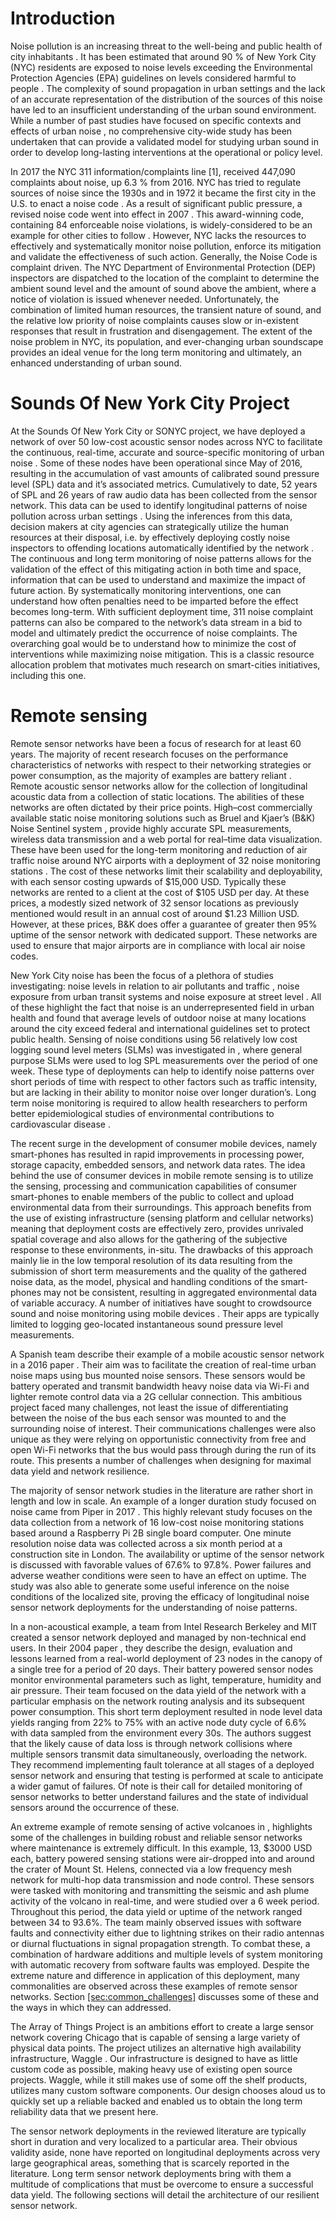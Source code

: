 # <span id="sec:intro" label="sec:intro">Introduction</span>

Noise pollution is an increasing threat to the well-being and public
health of city inhabitants . It has been estimated that around 90 % of
New York City (NYC) residents are exposed to noise levels exceeding the
Environmental Protection Agencies (EPA) guidelines on levels considered
harmful to people . The complexity of sound propagation in urban
settings and the lack of an accurate representation of the distribution
of the sources of this noise have led to an insufficient understanding
of the urban sound environment. While a number of past studies have
focused on specific contexts and effects of urban noise , no
comprehensive city-wide study has been undertaken that can provide a
validated model for studying urban sound in order to develop
long-lasting interventions at the operational or policy level.

In 2017 the NYC 311 information/complaints line \[1\], received 447,090
complaints about noise, up 6.3 % from 2016. NYC has tried to regulate
sources of noise since the 1930s and in 1972 it became the first city in
the U.S. to enact a noise code . As a result of significant public
pressure, a revised noise code went into effect in 2007 . This
award-winning code, containing 84 enforceable noise violations, is
widely-considered to be an example for other cities to follow . However,
NYC lacks the resources to effectively and systematically monitor noise
pollution, enforce its mitigation and validate the effectiveness of such
action. Generally, the Noise Code is complaint driven. The NYC
Department of Environmental Protection (DEP) inspectors are dispatched
to the location of the complaint to determine the ambient sound level
and the amount of sound above the ambient, where a notice of violation
is issued whenever needed. Unfortunately, the combination of limited
human resources, the transient nature of sound, and the relative low
priority of noise complaints causes slow or in-existent responses that
result in frustration and disengagement. The extent of the noise problem
in NYC, its population, and ever-changing urban soundscape provides an
ideal venue for the long term monitoring and ultimately, an enhanced
understanding of urban
sound.

# <span id="sec:sonyc" label="sec:sonyc">Sounds Of New York City Project</span>

At the Sounds Of New York City or SONYC project, we have deployed a
network of over 50 low-cost acoustic sensor nodes across NYC to
facilitate the continuous, real-time, accurate and source-specific
monitoring of urban noise . Some of these nodes have been operational
since May of 2016, resulting in the accumulation of vast amounts of
calibrated sound pressure level (SPL) data and it’s associated metrics.
Cumulatively to date, 52 years of SPL and 26 years of raw audio data has
been collected from the sensor network. This data can be used to
identify longitudinal patterns of noise pollution across urban settings
. Using the inferences from this data, decision makers at city agencies
can strategically utilize the human resources at their disposal, i.e. by
effectively deploying costly noise inspectors to offending locations
automatically identified by the network . The continuous and long term
monitoring of noise patterns allows for the validation of the effect of
this mitigating action in both time and space, information that can be
used to understand and maximize the impact of future action. By
systematically monitoring interventions, one can understand how often
penalties need to be imparted before the effect becomes long-term. With
sufficient deployment time, 311 noise complaint patterns can also be
compared to the network’s data stream in a bid to model and ultimately
predict the occurrence of noise complaints. The overarching goal would
be to understand how to minimize the cost of interventions while
maximizing noise mitigation. This is a classic resource allocation
problem that motivates much research on smart-cities initiatives,
including this
one.

# Remote sensing

Remote sensor networks have been a focus of research for at least 60
years. The majority of recent research focuses on the performance
characteristics of networks with respect to their networking strategies
or power consumption, as the majority of examples are battery reliant .
Remote acoustic sensor networks allow for the collection of longitudinal
acoustic data from a collection of static locations. The abilities of
these networks are often dictated by their price points. High–cost
commercially available static noise monitoring solutions such as Bruel
and Kjaer’s (B\&K) Noise Sentinel system , provide highly accurate SPL
measurements, wireless data transmission and a web portal for real–time
data visualization. These have been used for the long-term monitoring
and reduction of air traffic noise around NYC airports with a deployment
of 32 noise monitoring stations . The cost of these networks limit their
scalability and deployability, with each sensor costing upwards of
$15,000 USD. Typically these networks are rented to a client at the cost
of $105 USD per day. At these prices, a modestly sized network of 32
sensor locations as previously mentioned would result in an annual cost
of around $1.23 Million USD. However, at these prices, B\&K does offer a
guarantee of greater then 95% uptime of the sensor network with dedicated
support. These networks are used to ensure that major airports are in
compliance with local air noise codes.

New York City noise has been the focus of a plethora of studies
investigating: noise levels in relation to air pollutants and traffic ,
noise exposure from urban transit systems  and noise exposure at street
level . All of these highlight the fact that noise is an
underrepresented field in urban health and found that average levels of
outdoor noise at many locations around the city exceed federal and
international guidelines set to protect public health. Sensing of noise
conditions using 56 relatively low cost logging sound level meters
(SLMs) was investigated in , where general purpose SLMs were used to log
SPL measurements over the period of one week. These type of deployments
can help to identify noise patterns over short periods of time with
respect to other factors such as traffic intensity, but are lacking in
their ability to monitor noise over longer duration’s. Long term noise
monitoring is required to allow health researchers to perform better
epidemiological studies of environmental contributions to cardiovascular
disease .

The recent surge in the development of consumer mobile devices, namely
smart-phones has resulted in rapid improvements in processing power,
storage capacity, embedded sensors, and network data rates. The idea
behind the use of consumer devices in mobile remote sensing is to
utilize the sensing, processing and communication capabilities of
consumer smart-phones to enable members of the public to collect and
upload environmental data from their surroundings. This approach
benefits from the use of existing infrastructure (sensing platform and
cellular networks) meaning that deployment costs are effectively zero,
provides unrivaled spatial coverage and also allows for the gathering of
the subjective response to these environments, in-situ. The drawbacks of
this approach mainly lie in the low temporal resolution of its data
resulting from the submission of short term measurements and the quality
of the gathered noise data, as the model, physical and handling
conditions of the smart-phones may not be consistent, resulting in
aggregated environmental data of variable accuracy. A number of
initiatives have sought to crowdsource sound and noise monitoring using
mobile devices . Their apps are typically limited to logging geo-located
instantaneous sound pressure level measurements.

A Spanish team describe their example of a mobile acoustic sensor
network in a 2016 paper . Their aim was to facilitate the creation of
real-time urban noise maps using bus mounted noise sensors. These
sensors would be battery operated and transmit bandwidth heavy noise
data via Wi-Fi and lighter remote control data via a 2G cellular
connection. This ambitious project faced many challenges, not least the
issue of differentiating between the noise of the bus each sensor was
mounted to and the surrounding noise of interest. Their communications
challenges were also unique as they were relying on opportunistic
connectivity from free and open Wi-Fi networks that the bus would pass
through during the run of its route. This presents a number of
challenges when designing for maximal data yield and network resilience.

The majority of sensor network studies in the literature are rather
short in length and low in scale. An example of a longer duration study
focused on noise came from Piper in 2017 . This highly relevant study
focuses on the data collection from a network of 16 low-cost noise
monitoring stations based around a Raspberry Pi 2B single board
computer. One minute resolution noise data was collected across a six
month period at a construction site in London. The availability or
uptime of the sensor network is discussed with favorable values of 67.6%
to 97.8%. Power failures and adverse weather conditions were seen to
have an effect on uptime. The study was also able to generate some
useful inference on the noise conditions of the localized site, proving
the efficacy of longitudinal noise sensor network deployments for the
understanding of noise patterns.

In a non-acoustical example, a team from Intel Research Berkeley and MIT
created a sensor network deployed and managed by non-technical end
users. In their 2004 paper , they describe the design, evaluation and
lessons learned from a real-world deployment of 23 nodes in the canopy
of a single tree for a period of 20 days. Their battery powered sensor
nodes monitor environmental parameters such as light, temperature,
humidity and air pressure. Their team focused on the data yield of the
network with a particular emphasis on the network routing analysis and
its subsequent power consumption. This short term deployment resulted in
node level data yields ranging from 22% to 75% with an active node duty
cycle of 6.6% with data sampled from the environment every 30s. The
authors suggest that the likely cause of data loss is through network
collisions where multiple sensors transmit data simultaneously,
overloading the network. They recommend implementing fault tolerance at
all stages of a deployed sensor network and ensuring that testing is
performed at scale to anticipate a wider gamut of failures. Of note is
their call for detailed monitoring of sensor networks to better
understand failures and the state of individual sensors around the
occurrence of these.

An extreme example of remote sensing of active volcanoes in , highlights
some of the challenges in building robust and reliable sensor networks
where maintenance is extremely difficult. In this example, 13, $3000 USD
each, battery powered sensing stations were air-dropped into and around
the crater of Mount St. Helens, connected via a low frequency mesh
network for multi-hop data transmission and node control. These sensors
were tasked with monitoring and transmitting the seismic and ash plume
activity of the volcano in real-time, and were studied over a 6 week
period. Throughout this period, the data yield or uptime of the network
ranged between 34 to 93.6%. The team mainly observed issues with
software faults and connectivity either due to lightning strikes on
their radio antennas or diurnal fluctuations in signal propagation
strength. To combat these, a combination of hardware additions and
multiple levels of system monitoring with automatic recovery from
software faults was employed. Despite the extreme nature and difference
in application of this deployment, many commonalities are observed
across these examples of remote sensor networks.
Section [\[sec:common\_challenges\]](#sec:common_challenges) discusses
some of these and the ways in which they can addressed.

The Array of Things Project  is an ambitions effort to create a large
sensor network covering Chicago that is capable of sensing a large
variety of physical data points. The project utilizes an alternative
high availability infrastructure, Waggle . Our infrastructure is
designed to have as little custom code as possible, making heavy use of
existing open source projects. Waggle, while it still makes use of some
off the shelf products, utilizes many custom software components. Our
design chooses aloud us to quickly set up a reliable backed and enabled
us to obtain the long term reliability data that we present here.

The sensor network deployments in the reviewed literature are typically
short in duration and very localized to a particular area. Their obvious
validity aside, none have reported on longitudinal deployments across
very large geographical areas, something that is scarcely reported in
the literature. Long term sensor network deployments bring with them a
multitude of complications that must be overcome to ensure a successful
data yield. The following sections will detail the architecture of our
resilient sensor network.